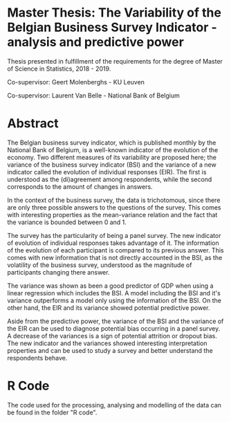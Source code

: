 # Master Thesis: The Variability of the Belgian Business Survey Indicator - analysis and predictive power

Thesis presented in fulfillment of the requirements for the degree of Master of Science in Statistics, 2018 - 2019.

Co-supervisor: Geert Molenberghs - KU Leuven 

Co-supervisor: Laurent Van Belle - National Bank of Belgium

# Abstract


The Belgian business survey indicator, which is published monthly by the National Bank of Belgium, is a well-known indicator of the evolution of the economy.
Two different measures of its variability are proposed here; the variance of the business survey indicator (BSI) and the variance of a new indicator called the evolution of individual responses (EIR).
The first is understood as the (di)agreement among respondents, while the second corresponds to the amount of changes in answers.

In the context of the business survey, the data is trichotomous, since there are only three possible answers to the questions of the survey. 
This comes with interesting properties as the mean-variance relation
and the fact that the variance is bounded between 0 and 1.

The survey has the particularity of being a panel survey. The new indicator of evolution of individual responses takes advantage of it. The information of the evolution of each participant is compared to its previous answer.
This comes with new information that is not directly accounted in the BSI, as the volatility of the business survey, understood as the magnitude of participants changing there answer.
 
The variance was shown as been a good predictor of GDP when using a linear regression which includes the BSI. A model including the BSI and it's variance outperforms a model only using the information of the BSI.
On the other hand, the EIR and its variance showed potential predictive power.

Aside from the predictive power, the variance of the BSI and the variance of the EIR can be used to diagnose potential bias occurring in a panel survey. A decrease of the variances is a sign of potential attrition or dropout bias.
The new indicator and the variances showed interesting interpretation properties and can be used to study a survey and better understand the respondents behave.

# R Code

The code used for the processing, analysing and modelling of the data can be found in the folder "R code".




